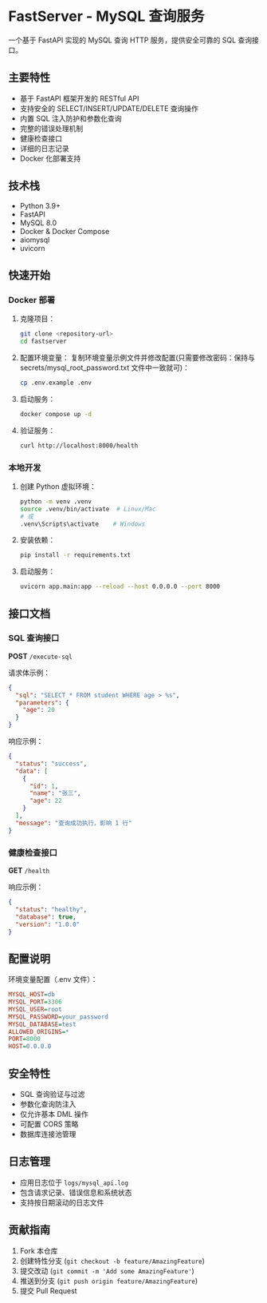 # FastServer - MySQL 查询服务

一个基于 FastAPI 实现的 MySQL 查询 HTTP 服务，提供安全可靠的 SQL 查询接口。

## 主要特性

- 基于 FastAPI 框架开发的 RESTful API
- 支持安全的 SELECT/INSERT/UPDATE/DELETE 查询操作
- 内置 SQL 注入防护和参数化查询
- 完整的错误处理机制
- 健康检查接口
- 详细的日志记录
- Docker 化部署支持

## 技术栈

- Python 3.9+
- FastAPI
- MySQL 8.0
- Docker & Docker Compose
- aiomysql
- uvicorn

## 快速开始

### Docker 部署

1. 克隆项目：

   ```bash
   git clone <repository-url>
   cd fastserver
   ```

2. 配置环境变量：
   复制环境变量示例文件并修改配置(只需要修改密码：保持与 secrets/mysql_root_password.txt 文件中一致就可)：

   ```bash
   cp .env.example .env
   ```

3. 启动服务：

   ```bash
   docker compose up -d
   ```

4. 验证服务：
   ```bash
   curl http://localhost:8000/health
   ```

### 本地开发

1. 创建 Python 虚拟环境：

   ```bash
   python -m venv .venv
   source .venv/bin/activate  # Linux/Mac
   # 或
   .venv\Scripts\activate    # Windows
   ```

2. 安装依赖：

   ```bash
   pip install -r requirements.txt
   ```

3. 启动服务：
   ```bash
   uvicorn app.main:app --reload --host 0.0.0.0 --port 8000
   ```

## 接口文档

### SQL 查询接口

**POST** `/execute-sql`

请求体示例：

```json
{
  "sql": "SELECT * FROM student WHERE age > %s",
  "parameters": {
    "age": 20
  }
}
```

响应示例：

```json
{
  "status": "success",
  "data": [
    {
      "id": 1,
      "name": "张三",
      "age": 22
    }
  ],
  "message": "查询成功执行，影响 1 行"
}
```

### 健康检查接口

**GET** `/health`

响应示例：

```json
{
  "status": "healthy",
  "database": true,
  "version": "1.0.0"
}
```

## 配置说明

环境变量配置（.env 文件）：

```ini
MYSQL_HOST=db
MYSQL_PORT=3306
MYSQL_USER=root
MYSQL_PASSWORD=your_password
MYSQL_DATABASE=test
ALLOWED_ORIGINS=*
PORT=8000
HOST=0.0.0.0
```

## 安全特性

- SQL 查询验证与过滤
- 参数化查询防注入
- 仅允许基本 DML 操作
- 可配置 CORS 策略
- 数据库连接池管理

## 日志管理

- 应用日志位于 `logs/mysql_api.log`
- 包含请求记录、错误信息和系统状态
- 支持按日期滚动的日志文件

## 贡献指南

1. Fork 本仓库
2. 创建特性分支 (`git checkout -b feature/AmazingFeature`)
3. 提交改动 (`git commit -m 'Add some AmazingFeature'`)
4. 推送到分支 (`git push origin feature/AmazingFeature`)
5. 提交 Pull Request
